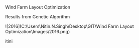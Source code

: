 Wind Farm Layout Optimization

Results from Genetic Algorithm

![2016](C:\Users\Nitin.N.Singh\Desktop\GIT\Wind Farm Layout Optimization\Images\2016.png)

itini
